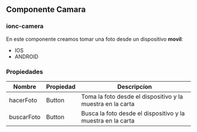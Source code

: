 ## Componente Camara

### ionc-camera

En este componente creamos tomar una foto desde un dispositivo **movil**:

- IOS
- ANDROID


### Propiedades
| Nombre    | Propiedad | Descripcíon                                     |
|-----------|-----------|-------------------------------------------------|
| hacerFoto | Button    | Toma la foto desde el dispositivo y la muestra en la carta   |
| buscarFoto| Button    | Busca la foto desde el dispositivo y la muestra en la carta |